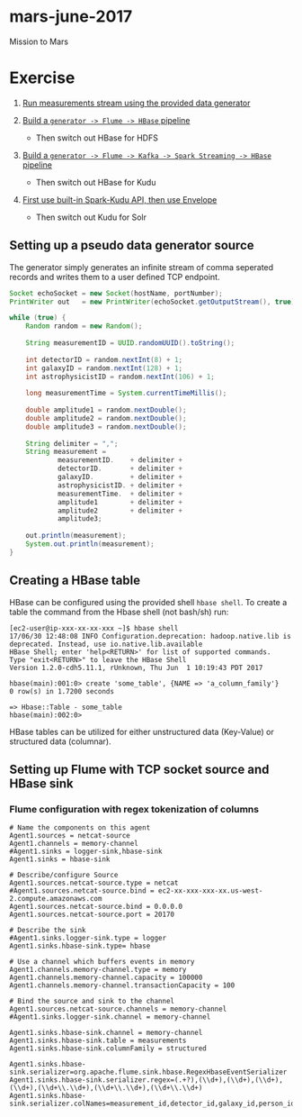 # mars-june-2017
Mission to Mars


# Exercise

1. [Run measurements stream using the provided data generator](#s1)

2. [Build a `generator -> Flume -> HBase` pipeline](#s2)
    * Then switch out HBase for HDFS

3. [Build a `generator -> Flume -> Kafka -> Spark Streaming -> HBase` pipeline](#s3)
    * Then switch out HBase for Kudu

4. [First use built-in Spark-Kudu API, then use Envelope](#s4)
    * Then switch out Kudu for Solr



## <a name="s1"></a> Setting up a pseudo data generator source

The generator simply generates an infinite stream of comma seperated records and writes them to a user defined TCP endpoint.

```java
Socket echoSocket = new Socket(hostName, portNumber);
PrintWriter out   = new PrintWriter(echoSocket.getOutputStream(), true);

while (true) {
    Random random = new Random();
    
    String measurementID = UUID.randomUUID().toString();
    
    int detectorID = random.nextInt(8) + 1;
    int galaxyID = random.nextInt(128) + 1;
    int astrophysicistID = random.nextInt(106) + 1;
    
    long measurementTime = System.currentTimeMillis();
    
    double amplitude1 = random.nextDouble();
    double amplitude2 = random.nextDouble();
    double amplitude3 = random.nextDouble();
    
    String delimiter = ",";
    String measurement = 
    		measurementID.    + delimiter + 
    		detectorID.       + delimiter + 
    		galaxyID.         + delimiter + 
    		astrophysicistID. + delimiter + 
    		measurementTime.  + delimiter +
    		amplitude1        + delimiter + 
    		amplitude2        + delimiter + 
    		amplitude3;
    
    out.println(measurement);
    System.out.println(measurement);
}
```

## Creating a HBase table

HBase can be configured using the provided shell `hbase shell`. To create a table the command from the Hbase shell (not bash/sh) run:
```
[ec2-user@ip-xxx-xx-xx-xxx ~]$ hbase shell
17/06/30 12:48:08 INFO Configuration.deprecation: hadoop.native.lib is deprecated. Instead, use io.native.lib.available
HBase Shell; enter 'help<RETURN>' for list of supported commands.
Type "exit<RETURN>" to leave the HBase Shell
Version 1.2.0-cdh5.11.1, rUnknown, Thu Jun  1 10:19:43 PDT 2017

hbase(main):001:0> create 'some_table', {NAME => 'a_column_family'}
0 row(s) in 1.7200 seconds

=> Hbase::Table - some_table
hbase(main):002:0> 
```

HBase tables can be utilized for either unstructured data (Key-Value) or structured data (columnar).

## Setting up Flume with TCP socket source and HBase sink

### Flume configuration with regex tokenization of columns
```
# Name the components on this agent 
Agent1.sources = netcat-source  
Agent1.channels = memory-channel
#Agent1.sinks = logger-sink,hbase-sink
Agent1.sinks = hbase-sink

# Describe/configure Source
Agent1.sources.netcat-source.type = netcat
#Agent1.sources.netcat-source.bind = ec2-xx-xxx-xxx-xx.us-west-2.compute.amazonaws.com
Agent1.sources.netcat-source.bind = 0.0.0.0
Agent1.sources.netcat-source.port = 20170

# Describe the sink
#Agent1.sinks.logger-sink.type = logger
Agent1.sinks.hbase-sink.type= hbase

# Use a channel which buffers events in memory
Agent1.channels.memory-channel.type = memory
Agent1.channels.memory-channel.capacity = 100000
Agent1.channels.memory-channel.transactionCapacity = 100

# Bind the source and sink to the channel
Agent1.sources.netcat-source.channels = memory-channel
#Agent1.sinks.logger-sink.channel = memory-channel

Agent1.sinks.hbase-sink.channel = memory-channel
Agent1.sinks.hbase-sink.table = measurements
Agent1.sinks.hbase-sink.columnFamily = structured

Agent1.sinks.hbase-sink.serializer=org.apache.flume.sink.hbase.RegexHbaseEventSerializer
Agent1.sinks.hbase-sink.serializer.regex=(.+?),(\\d+),(\\d+),(\\d+),(\\d+),(\\d+\\.\\d+),(\\d+\\.\\d+),(\\d+\\.\\d+)
Agent1.sinks.hbase-sink.serializer.colNames=measurement_id,detector_id,galaxy_id,person_id,measurement_time,amp_1,amp_2,amp_3
```

